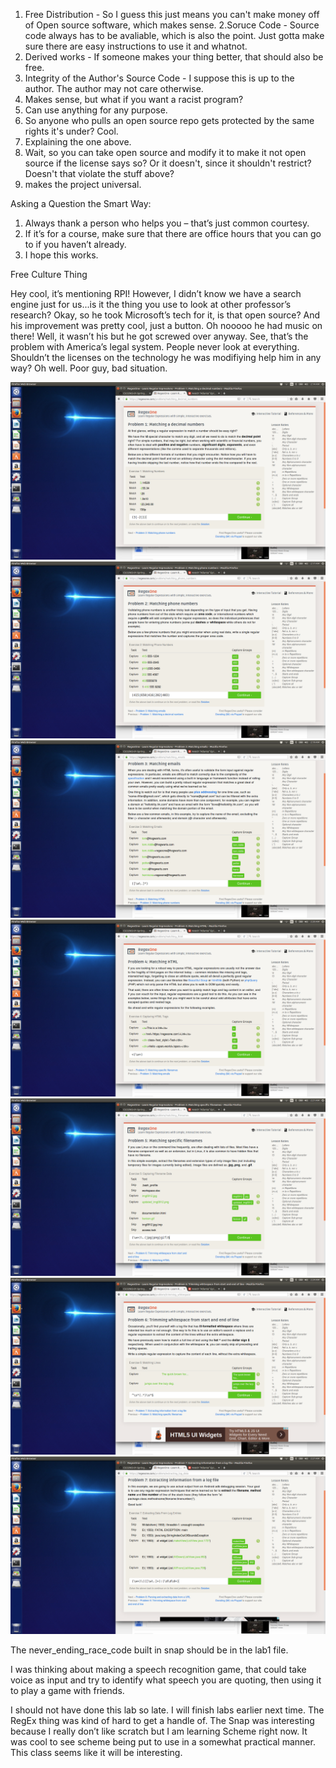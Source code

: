 ﻿1. Free Distribution - So I guess this just means you can't make money off of Open source software, which makes sense. 
2.Soruce Code - Source code always has to be avaliable, which is also the point. Just gotta make sure there are easy instructions to use it and whatnot. 
3. Derived works - If someone makes your thing better, that should also be free. 
4. Integrity of the Author's Source Code - I suppose this is up to the author. The author may not care otherwise. 
5. Makes sense, but what if you want a racist program? 
6. Can use anything for any purpose. 
7. So anyone who pulls an open source repo gets protected by the same rights it's under? Cool. 
8. Explaining the one above. 
9. Wait, so you can take open source and modify it to make it not open source if the license says so? Or it doesn't, since it shouldn't restrict? Doesn't that violate the stuff above? 
10. makes the project universal. 

Asking a Question the Smart Way:

1. Always thank a person who helps you – that’s just common courtesy. 
2. If it’s for a course, make sure that there are office hours that you can go to if you haven’t already. 
3. I hope this works. 

Free Culture Thing 

Hey cool, it’s mentioning RPI! However, I didn’t know we have a search engine just for us...is it the thing you use to look at other professor’s research? Okay, so he took Microsoft’s tech for it, is that open source? And his improvement was pretty cool, just a button. Oh nooooo he had music on there! Well, it wasn’t his but he got screwed over anyway. See, that’s the problem with America’s legal system. People never look at everything. Shouldn’t the licenses on the technology he was modifiying help him in any way? Oh well. Poor guy, bad situation. 

![RegEx](screenshots/problem1.png)
![RegEx](screenshots/problem2.png)
![RegEx](screenshots/problem3.png)
![RegEx](screenshots/problem4.png)
![RegEx](screenshots/problem5.png)
![RegEx](screenshots/problem6.png)
![RegEx](screenshots/problem7.png)

The never_ending_race_code built in snap should be in the lab1 file. 

I was thinking about making a speech recognition game, that could take voice as input and try to identify what speech you are quoting, then using it to play a game with friends.

I should not have done this lab so late. I will finish labs earlier next time. The RegEx thing was kind of hard to get a handle of. The Snap was interesting because I really don’t like scratch but I am learning Scheme right now. It was cool to see scheme being put to use in a somewhat practical manner. This class seems like it will be interesting. 
